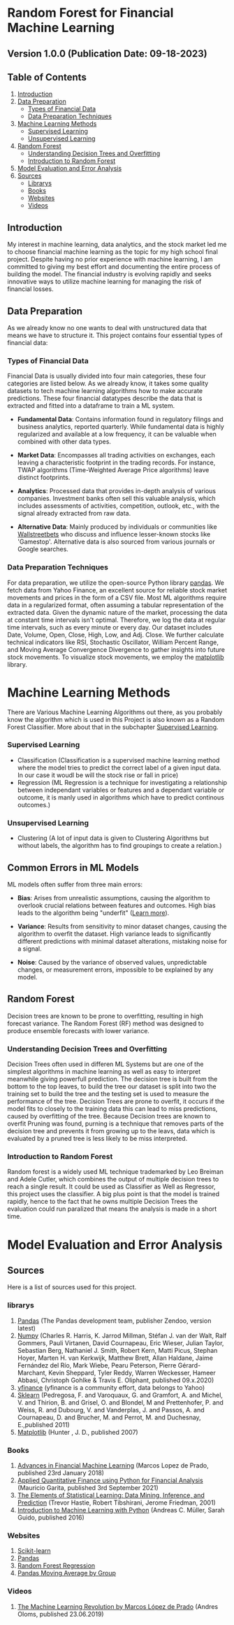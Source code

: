 # Random Forest for Financial Machine Learning
## Version 1.0.0 (Publication Date: 09-18-2023)

## Table of Contents
1. [Introduction](#introduction)
2. [Data Preparation](#data-preparation)
   - [Types of Financial Data](#types-of-financial-data)
   - [Data Preparation Techniques](#data-preparation-techniques)
3. [Machine Learning Methods](#machine-learning-methods)
   - [Supervised Learning](#supervised-learning)
   - [Unsupervised Learning](#unsupervised-learning)
4. [Random Forest](#random-forest)
   - [Understanding Decision Trees and Overfitting](#understanding-decision-trees-and-overfitting)
   - [Introduction to Random Forest](#introduction-to-random-forest)
5. [Model Evaluation and Error Analysis](#model-evaluation-and-error-analysis)
6. [Sources](#sources)
   - [Librarys](#librarys)
   - [Books](#books)
   - [Websites](#websites)
   - [Videos](#videos)

## Introduction
My interest in machine learning, data analytics, and the stock market led me to choose financial machine learning as the topic for my high school final project. Despite having no prior experience with machine learning, I am committed to giving my best effort and documenting the entire process of building the model. The financial industry is evolving rapidly and seeks innovative ways to utilize machine learning for managing the risk of financial losses.

## Data Preparation
As we already know no one wants to deal with unstructured data that means we have to structure it. This project contains four essential types of financial data:

### Types of Financial Data

Financial Data is usually divided into four main categories, these four categories are listed below. As we already know, it takes some quality datasets to tech machine learning algorithms how to make accurate predictions. These four financial datatypes describe the data that is extracted and fitted into a dataframe to train a ML system.

* **Fundamental Data**: Contains information found in regulatory filings and business analytics, reported quarterly. While fundamental data is highly regularized and available at a low frequency, it can be valuable when combined with other data types.

* **Market Data**: Encompasses all trading activities on exchanges, each leaving a characteristic footprint in the trading records. For instance, TWAP algorithms (Time-Weighted Average Price algorithms) leave distinct footprints.

* **Analytics**: Processed data that provides in-depth analysis of various companies. Investment banks often sell this valuable analysis, which includes assessments of activities, competition, outlook, etc., with the signal already extracted from raw data.

* **Alternative Data**: Mainly produced by individuals or communities like [Wallstreetbets](https://www.reddit.com/r/wallstreetbets) who discuss and influence lesser-known stocks like 'Gamestop'. Alternative data is also sourced from various journals or Google searches.

### Data Preparation Techniques

For data preparation, we utilize the open-source Python library [pandas](https://pandas.pydata.org/docs/index.html). We fetch data from Yahoo Finance, an excellent source for reliable stock market movements and prices in the form of a CSV file. Most ML algorithms require data in a regularized format, often assuming a tabular representation of the extracted data. Given the dynamic nature of the market, processing the data at constant time intervals isn't optimal. Therefore, we log the data at regular time intervals, such as every minute or every day. Our dataset includes Date, Volume, Open, Close, High, Low, and Adj. Close. We further calculate technical indicators like RSI, Stochastic Oscillator, William Percent Range, and Moving Average Convergence Divergence to gather insights into future stock movements. To visualize stock movements, we employ the [matplotlib](https://matplotlib.org/) library.

# Machine Learning Methods

There are Various Machine Learning Algorithms out there, as you probably know the algorithm which is used in this Project is also known as a Random Forest Classifier. More about that in the subchapter [Supervised Learning](#supervised-learning).

### Supervised Learning
* Classification (Classification is a supervised machine learning method where the model tries to predict the correct label of a given input data. In our case it woudl be will the stock rise or fall in price)
* Regression (ML Regression is a technique for investigating a relationship between independant variables or features and a dependant variable or outcome, it is manly used in algorithms which have to predict continous outcomes.)

### Unsupervised Learning
* Clustering (A lot of input data is given to Clustering Algorithms but without labels, the algorithm has to find groupings to create a relation.)


## Common Errors in ML Models
ML models often suffer from three main errors:

* **Bias**: Arises from unrealistic assumptions, causing the algorithm to overlook crucial relations between features and outcomes. High bias leads to the algorithm being "underfit" ([Learn more](https://www.ibm.com/cloud/learn/underfitting)).

* **Variance**: Results from sensitivity to minor dataset changes, causing the algorithm to overfit the dataset. High variance leads to significantly different predictions with minimal dataset alterations, mistaking noise for a signal.

* **Noise**: Caused by the variance of observed values, unpredictable changes, or measurement errors, impossible to be explained by any model.

## Random Forest
Decision trees are known to be prone to overfitting, resulting in high forecast variance. The Random Forest (RF) method was designed to produce ensemble forecasts with lower variance.

### Understanding Decision Trees and Overfitting
Decision Trees often used in differen ML Systems but are one of the simplest algorithms in machine learning as well as easy to interpret meanwhile giving powerfull prediction. The decision tree is built from the bottom to the top leaves, to build the tree our dataset is split into two the training set to build the tree and the testing set is used to measure the performance of the tree. Decision Trees are prone to overfit, it occurs if the model fits to closely to the training data this can lead to miss predictions, caused by overfitting of the tree. Because Decision trees are known to overfit Pruning was found, purning is a technique that removes parts of the decision tree and prevents it from growing up to the leavs, data which is evaluated by a pruned tree is less likely to be miss interpreted.

### Introduction to Random Forest
Random forest is a widely used ML technique trademarked by Leo Breiman and Adele Cutler, which combines the output of multiple decision trees to reach a single result. It could be used as Classifier as Well as Regressor, this project uses the classifier. A big plus point is that the model is trained rapidly, hence to the fact that he owns multiple Decision Trees the evaluation could run paralized that means the analysis is made in a short time.

# Model Evaluation and Error Analysis

## Sources
Here is a list of sources used for this project.
### librarys
1. [Pandas](https://pandas.pydata.org/) (The Pandas development team, publisher Zendoo, version latest)
2. [Numpy](https://numpy.org/) (Charles R. Harris, K. Jarrod Millman, Stéfan J. van der Walt, Ralf Gommers, Pauli Virtanen, David Cournapeau, Eric Wieser, Julian Taylor, Sebastian Berg, Nathaniel J. Smith, Robert Kern, Matti Picus, Stephan Hoyer, Marten H. van Kerkwijk, Matthew Brett, Allan Haldane, Jaime Fernández del Río, Mark Wiebe, Pearu Peterson, Pierre Gérard-Marchant, Kevin Sheppard, Tyler Reddy, Warren Weckesser, Hameer Abbasi, Christoph Gohlke & Travis E. Oliphant, published 09.x.2020)
3. [yfinance](https://pypi.org/project/yfinance/) (yfinance is a community effort, data belongs to Yahoo)
4. [Sklearn](https://scikit-learn.org/stable/) (Pedregosa, F. and Varoquaux, G. and Gramfort, A. and Michel, V. and Thirion, B. and Grisel, O. and Blondel, M and Prettenhofer, P. and Weiss, R. and Dubourg, V. and Vanderplas, J. and Passos, A. and Cournapeau, D. and Brucher, M. and Perrot, M. and Duchesnay, E.,published 2011)
5. [Matplotlib](https://matplotlib.org/) (Hunter , J. D., published 2007)
### Books
1. [Advances in Financial Machine Learning](https://www.amazon.com/Advances-Financial-Machine-Learning-Marcos/dp/1119482089) (Marcos Lopez de Prado, published 23rd January 2018)
2. [Applied Quantitative Finance using Python for Financial Analysis](https://www.amazon.com/Applied-Quantitative-Finance-Financial-Analysis/dp/1803231879) (Mauricio Garita, published 3rd September 2021)
3. [The Elements of Statistical Learning: Data Mining, Inference, and Prediction](https://web.stanford.edu/~hastie/Papers/ESLII.pdf) (Trevor Hastie, Robert Tibshirani, Jerome Friedman, 2001)
4. [Introduction to Machine Learning with Python](https://www.amazon.com/Introduction-Machine-Learning-Python-Scientists/dp/1449369413) (Andreas C. Müller, Sarah Guido, published 2016)

### Websites
1. [Scikit-learn](https://scikit-learn.org/stable/)
2. [Pandas](https://pandas.pydata.org/)
3. [Random Forest Regression](https://levelup.gitconnected.com/random-forest-regression-209c0f354c84)
4. [Pandas Moving Average by Group](https://www.statology.org/pandas-moving-average-by-group/)

### Videos

1. [The Machine Learning Revolution by Marcos López de Prado](https://www.youtube.com/watch?v=7i0RFtZu4Ek) (Andres Oloms, published 23.06.2019)